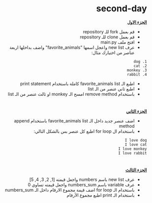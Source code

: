 <div dir=rtl> 


<h1>second-day</h1>


<p dir="rtl">
 <strong><a href="https://docs.google.com/document/d/1stcvqGYWDplD6eUdKk-LS_OkbApIlOyDXrQJ3rbIBoc/edit">الجزء الاول</a></strong></p>
  
  
  
- قم بعمل fork للـ repository
- قم بعمل clone للـ repository
- افتح ملف main.py
- عرف new list واعجل اسمها "favorite_animals" واضف بداخلها اربعة عناصر من اختيارك مثال:

```
1. dog
2. cat
3. monkey
4. rabbit
```
- اطبع الـ favorite_animals list كاملة باستخدام print statement
- اطبع ثاني عنصر من الـ list
- باستخدام remove method امسح الـ monkey او ثالث عنصر من الـ list

 <h1></h1>
<p dir="rtl">
<strong><a href="https://docs.google.com/document/d/1sA89c0LxxoBCoTHY9UvwdLftiFQ1g3EhAYEMoltLLTg/edit#">الجزء الثاني</a></strong></p>
 
- اضف عنصر جديد داخل الـ favorite_animals list باستخدام append method
- باستخدام ال for loop اطبع كل عنصر بس بالشكل التالي: 
```
I love dog
I love cat
I love monkey
I love rabbit
```

 <h1></h1>
<p dir="rtl">
<strong><a href="https://docs.google.com/document/d/1BA8t5-qKIBhLCSQFKYVx9syLgFAapT6lXDlLHpM0jmg/edit">الجزء الثالث</a></strong></p>
 
- عرف new list باسم numbers واجعل قيمته [1, 2, 3, 4, 5]
- عرف variable باسم numbers_sum واجعل قيمته تساوي 0
- باستخدام الـ for loop اضف قيمة مجموع الارقام داخل الـ numbers_sum
- باستخدام الـ print اطبع مجموع الأرقام
 
</div>
